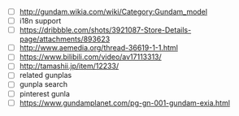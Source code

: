 * [ ] http://gundam.wikia.com/wiki/Category:Gundam_model
* [ ] i18n support
* [ ] https://dribbble.com/shots/3921087-Store-Details-page/attachments/893623
* [ ] http://www.aemedia.org/thread-36619-1-1.html
* [ ] https://www.bilibili.com/video/av17113313/
* [ ] http://tamashii.jp/item/12233/
* [ ] related gunplas
* [ ] gunpla search
* [ ] pinterest gunla
* [ ] https://www.gundamplanet.com/pg-gn-001-gundam-exia.html
